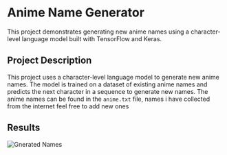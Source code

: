 # Anime Name Generator
This project demonstrates generating new anime names using a character-level language model built with TensorFlow and Keras.

## Project Description

This project uses a character-level language model to generate new anime names. The model is trained on a dataset of existing anime names and predicts the next character in a sequence to generate new names.
The anime names can be found in the `anime.txt` file, names i have collected from the internet feel free to add new ones 

## Results
![Gnerated Names](images/.png)
